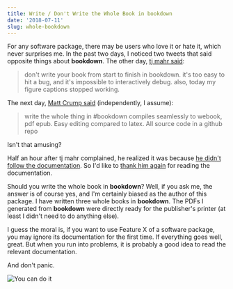 ```yaml
---
title: Write / Don't Write the Whole Book in bookdown
date: '2018-07-11'
slug: whole-bookdown
---
```


For any software package, there may be users who love it or hate it, which never surprises me. In the past two days, I noticed two tweets that said opposite things about **bookdown**. The other day, [tj mahr said](https://twitter.com/tjmahr/status/1016504012802322434):

> don't write your book from start to finish in bookdown. it's too easy to hit a bug, and it's impossible to interactively debug. also, today my figure captions stopped working.

The next day, [Matt Crump said](https://twitter.com/MattCrump_/status/1016727443716149250) (independently, I assume):

> write the whole thing in #bookdown compiles seamlessly to webook, pdf epub. Easy editing compared to latex. All source code in a github repo

Isn't that amusing?

Half an hour after tj mahr complained, he realized it was because [he didn't follow the documentation](https://twitter.com/tjmahr/status/1016512045284577280). So I'd like to [thank him again](/en/2017/11/thanks-tj-mahr/) for reading the documentation.

Should you write the whole book in **bookdown**? Well, if you ask me, the answer is of course yes, and I'm certainly biased as the author of this package. I have written three whole books in **bookdown**. The PDFs I generated from **bookdown** were directly ready for the publisher's printer (at least I didn't need to do anything else).

I guess the moral is, if you want to use Feature X of a software package, you may ignore its documentation for the first time. If everything goes well, great. But when you run into problems, it is probably a good idea to read the relevant documentation.

And don't panic.

![You can do it](https://slides.yihui.org/gif/you-can-do-it.gif)
